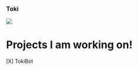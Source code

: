 ### Toki

![](https://github-readme-stats.vercel.app/api?username=olliwes&show_icons=true&theme=radical)

# Projects I am working on!

[X] TokiBot

